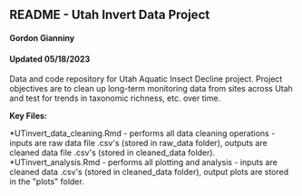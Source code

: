 ## README - Utah Invert Data Project
#### Gordon Gianniny
#### Updated 05/18/2023

Data and code repository for Utah Aquatic Insect Decline project. Project objectives are to clean up long-term monitoring data from sites across Utah and test for trends in taxonomic richness, etc. over time. 

**Key Files:**

  *UTinvert_data_cleaning.Rmd - performs all data cleaning operations - inputs are raw data file .csv's (stored in raw_data folder), outputs are cleaned data file .csv's (stored in cleaned_data folder). 
  *UTinvert_analysis.Rmd - performs all plotting and analysis - inputs are cleaned data .csv's (stored in cleaned_data folder), output plots are stored in the "plots" folder. 
  


